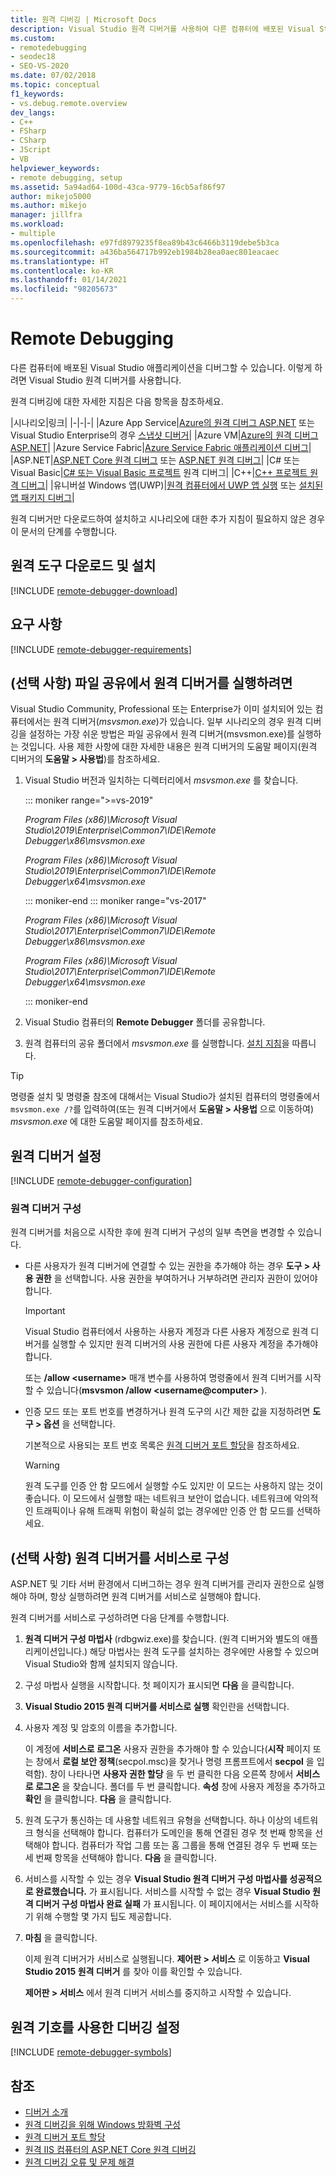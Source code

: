 ```yaml
---
title: 원격 디버깅 | Microsoft Docs
description: Visual Studio 원격 디버거를 사용하여 다른 컴퓨터에 배포된 Visual Studio 애플리케이션을 디버그합니다.
ms.custom:
- remotedebugging
- seodec18
- SEO-VS-2020
ms.date: 07/02/2018
ms.topic: conceptual
f1_keywords:
- vs.debug.remote.overview
dev_langs:
- C++
- FSharp
- CSharp
- JScript
- VB
helpviewer_keywords:
- remote debugging, setup
ms.assetid: 5a94ad64-100d-43ca-9779-16cb5af86f97
author: mikejo5000
ms.author: mikejo
manager: jillfra
ms.workload:
- multiple
ms.openlocfilehash: e97fd8979235f8ea89b43c6466b3119debe5b3ca
ms.sourcegitcommit: a436ba564717b992eb1984b28ea0aec801eacaec
ms.translationtype: HT
ms.contentlocale: ko-KR
ms.lasthandoff: 01/14/2021
ms.locfileid: "98205673"
---
```

# <a name="remote-debugging"></a>Remote Debugging
다른 컴퓨터에 배포된 Visual Studio 애플리케이션을 디버그할 수 있습니다. 이렇게 하려면 Visual Studio 원격 디버거를 사용합니다.

원격 디버깅에 대한 자세한 지침은 다음 항목을 참조하세요.

|시나리오|링크|
|-|-|-|
|Azure App Service|[Azure의 원격 디버그 ASP.NET](../debugger/remote-debugging-azure.md) 또는 Visual Studio Enterprise의 경우 [스냅샷 디버거](../debugger/debug-live-azure-applications.md)|
|Azure VM|[Azure의 원격 디버그 ASP.NET](../debugger/remote-debugging-azure.md)|
|Azure Service Fabric|[Azure Service Fabric 애플리케이션 디버그](/azure/service-fabric/service-fabric-debugging-your-application#debug-a-remote-service-fabric-application)|
|ASP.NET|[ASP.NET Core 원격 디버그](../debugger/remote-debugging-aspnet-on-a-remote-iis-computer.md) 또는 [ASP.NET 원격 디버그](../debugger/remote-debugging-aspnet-on-a-remote-iis-7-5-computer.md)|
|C# 또는 Visual Basic|[C# 또는 Visual Basic 프로젝트](../debugger/remote-debugging-csharp.md) 원격 디버그|
|C++|[C++ 프로젝트 원격 디버그](../debugger/remote-debugging-cpp.md)|
|유니버설 Windows 앱(UWP)|[원격 컴퓨터에서 UWP 앱 실행](../debugger/run-windows-store-apps-on-a-remote-machine.md) 또는 [설치된 앱 패키지 디버그](../debugger/debug-installed-app-package.md)|

원격 디버거만 다운로드하여 설치하고 시나리오에 대한 추가 지침이 필요하지 않은 경우 이 문서의 단계를 수행합니다.

## <a name="download-and-install-the-remote-tools"></a>원격 도구 다운로드 및 설치

[!INCLUDE [remote-debugger-download](../debugger/includes/remote-debugger-download.md)]

## <a name="requirements"></a><a name="requirements_msvsmon"></a> 요구 사항

[!INCLUDE [remote-debugger-requirements](../debugger/includes/remote-debugger-requirements.md)]

## <a name="optional-to-run-the-remote-debugger-from-a-file-share"></a><a name="fileshare_msvsmon"></a> (선택 사항) 파일 공유에서 원격 디버거를 실행하려면

Visual Studio Community, Professional 또는 Enterprise가 이미 설치되어 있는 컴퓨터에서는 원격 디버거(*msvsmon.exe*)가 있습니다. 일부 시나리오의 경우 원격 디버깅을 설정하는 가장 쉬운 방법은 파일 공유에서 원격 디버거(msvsmon.exe)를 실행하는 것입니다. 사용 제한 사항에 대한 자세한 내용은 원격 디버거의 도움말 페이지(원격 디버거의 **도움말 > 사용법**)를 참조하세요.

1. Visual Studio 버전과 일치하는 디렉터리에서 *msvsmon.exe* 를 찾습니다.

   ::: moniker range=">=vs-2019"

   *Program Files (x86)\Microsoft Visual Studio\2019\Enterprise\Common7\IDE\Remote Debugger\x86\msvsmon.exe*

   *Program Files (x86)\Microsoft Visual Studio\2019\Enterprise\Common7\IDE\Remote Debugger\x64\msvsmon.exe*

   ::: moniker-end
   ::: moniker range="vs-2017"

   *Program Files (x86)\Microsoft Visual Studio\2017\Enterprise\Common7\IDE\Remote Debugger\x86\msvsmon.exe*

   *Program Files (x86)\Microsoft Visual Studio\2017\Enterprise\Common7\IDE\Remote Debugger\x64\msvsmon.exe*

   ::: moniker-end

2. Visual Studio 컴퓨터의 **Remote Debugger** 폴더를 공유합니다.

3. 원격 컴퓨터의 공유 폴더에서 *msvsmon.exe* 를 실행합니다. [설치 지침](#bkmk_setup)을 따릅니다.

> [!TIP]
> 명령줄 설치 및 명령줄 참조에 대해서는 Visual Studio가 설치된 컴퓨터의 명령줄에서 ``msvsmon.exe /?``를 입력하여(또는 원격 디버거에서 **도움말 > 사용법** 으로 이동하여) *msvsmon.exe* 에 대한 도움말 페이지를 참조하세요.

## <a name="set-up-the-remote-debugger"></a><a name="bkmk_setup"></a> 원격 디버거 설정

[!INCLUDE [remote-debugger-configuration](../debugger/includes/remote-debugger-configuration.md)]

### <a name="configure-the-remote-debugger"></a><a name="configure_msvsmon"></a> 원격 디버거 구성
원격 디버거를 처음으로 시작한 후에 원격 디버거 구성의 일부 측면을 변경할 수 있습니다.

- 다른 사용자가 원격 디버거에 연결할 수 있는 권한을 추가해야 하는 경우 **도구 > 사용 권한** 을 선택합니다. 사용 권한을 부여하거나 거부하려면 관리자 권한이 있어야 합니다.

     > [!IMPORTANT]
     > Visual Studio 컴퓨터에서 사용하는 사용자 계정과 다른 사용자 계정으로 원격 디버거를 실행할 수 있지만 원격 디버거의 사용 권한에 다른 사용자 계정을 추가해야 합니다.

     또는 **/allow \<username>** 매개 변수를 사용하여 명령줄에서 원격 디버거를 시작할 수 있습니다(**msvsmon /allow \<username@computer>** ).

- 인증 모드 또는 포트 번호를 변경하거나 원격 도구의 시간 제한 값을 지정하려면 **도구 > 옵션** 을 선택합니다.

     기본적으로 사용되는 포트 번호 목록은 [원격 디버거 포트 할당](../debugger/remote-debugger-port-assignments.md)을 참조하세요.

     > [!WARNING]
     > 원격 도구를 인증 안 함 모드에서 실행할 수도 있지만 이 모드는 사용하지 않는 것이 좋습니다. 이 모드에서 실행할 때는 네트워크 보안이 없습니다. 네트워크에 악의적인 트래픽이나 유해 트래픽 위험이 확실히 없는 경우에만 인증 안 함 모드를 선택하세요.

## <a name="optional-configure-the-remote-debugger-as-a-service"></a><a name="bkmk_configureService"></a> (선택 사항) 원격 디버거를 서비스로 구성
ASP.NET 및 기타 서버 환경에서 디버그하는 경우 원격 디버거를 관리자 권한으로 실행해야 하며, 항상 실행하려면 원격 디버거를 서비스로 실행해야 합니다.

 원격 디버거를 서비스로 구성하려면 다음 단계를 수행합니다.

1. **원격 디버거 구성 마법사** (rdbgwiz.exe)를 찾습니다. (원격 디버거와 별도의 애플리케이션입니다.) 해당 마법사는 원격 도구를 설치하는 경우에만 사용할 수 있으며 Visual Studio와 함께 설치되지 않습니다.

2. 구성 마법사 실행을 시작합니다. 첫 페이지가 표시되면 **다음** 을 클릭합니다.

3. **Visual Studio 2015 원격 디버거를 서비스로 실행** 확인란을 선택합니다.

4. 사용자 계정 및 암호의 이름을 추가합니다.

    이 계정에 **서비스로 로그온** 사용자 권한을 추가해야 할 수 있습니다(**시작** 페이지 또는 창에서 **로컬 보안 정책**(secpol.msc)을 찾거나 명령 프롬프트에서 **secpol** 을 입력함). 창이 나타나면 **사용자 권한 할당** 을 두 번 클릭한 다음 오른쪽 창에서 **서비스로 로그온** 을 찾습니다. 폴더를 두 번 클릭합니다. **속성** 창에 사용자 계정을 추가하고 **확인** 을 클릭합니다. **다음** 을 클릭합니다.

5. 원격 도구가 통신하는 데 사용할 네트워크 유형을 선택합니다. 하나 이상의 네트워크 형식을 선택해야 합니다. 컴퓨터가 도메인을 통해 연결된 경우 첫 번째 항목을 선택해야 합니다. 컴퓨터가 작업 그룹 또는 홈 그룹을 통해 연결된 경우 두 번째 또는 세 번째 항목을 선택해야 합니다. **다음** 을 클릭합니다.

6. 서비스를 시작할 수 있는 경우 **Visual Studio 원격 디버거 구성 마법사를 성공적으로 완료했습니다.** 가 표시됩니다. 서비스를 시작할 수 없는 경우 **Visual Studio 원격 디버거 구성 마법사 완료 실패** 가 표시됩니다. 이 페이지에서는 서비스를 시작하기 위해 수행할 몇 가지 팁도 제공합니다.

7. **마침** 을 클릭합니다.

   이제 원격 디버거가 서비스로 실행됩니다. **제어판 > 서비스** 로 이동하고 **Visual Studio 2015 원격 디버거** 를 찾아 이를 확인할 수 있습니다.

   **제어판 > 서비스** 에서 원격 디버거 서비스를 중지하고 시작할 수 있습니다.

## <a name="set-up-debugging-with-remote-symbols"></a>원격 기호를 사용한 디버깅 설정

[!INCLUDE [remote-debugger-symbols](../debugger/includes/remote-debugger-symbols.md)]

## <a name="see-also"></a>참조

- [디버거 소개](../debugger/debugger-feature-tour.md)
- [원격 디버깅을 위해 Windows 방화벽 구성](../debugger/configure-the-windows-firewall-for-remote-debugging.md)
- [원격 디버거 포트 할당](../debugger/remote-debugger-port-assignments.md)
- [원격 IIS 컴퓨터의 ASP.NET Core 원격 디버깅](../debugger/remote-debugging-aspnet-on-a-remote-iis-computer.md)
- [원격 디버깅 오류 및 문제 해결](../debugger/remote-debugging-errors-and-troubleshooting.md)